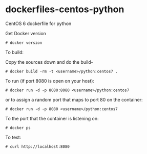dockerfiles-centos-python
=========================

CentOS 6 dockerfile for python

Get Docker version

    # docker version

To build:

Copy the sources down and do the build-

    # docker build -rm -t <username>/python:centos7 .

To run (if port 8080 is open on your host):

    # docker run -d -p 8080:8080 <username>/python:centos7

or to assign a random port that maps to port 80 on the container:

    # docker run -d -p 8080 <username>/python:centos7

To the port that the container is listening on:

    # docker ps

To test:

    # curl http://localhost:8080
